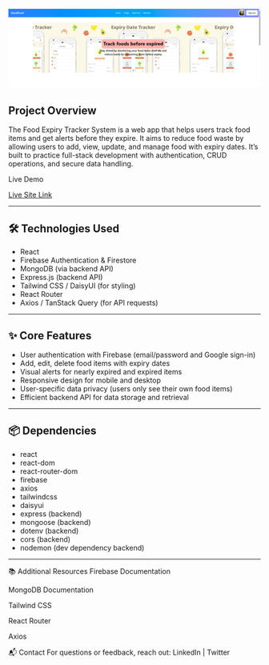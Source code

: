 ![Preview](./Food.png)


## Project Overview
The Food Expiry Tracker System is a web app that helps users track food items and get alerts before they expire. It aims to reduce food waste by allowing users to add, view, update, and manage food with expiry dates. It’s built to practice full-stack development with authentication, CRUD operations, and secure data handling. 


Live Demo

[Live Site Link](https://assignment-11-e4673.web.app)  <!-- Replace with your actual deployed URL -->

---

## 🛠️ Technologies Used

- React
- Firebase Authentication & Firestore
- MongoDB (via backend API)
- Express.js (backend API)
- Tailwind CSS / DaisyUI (for styling)
- React Router
- Axios / TanStack Query (for API requests)

---

## ✨ Core Features

- User authentication with Firebase (email/password and Google sign-in)
- Add, edit, delete food items with expiry dates
- Visual alerts for nearly expired and expired items
- Responsive design for mobile and desktop
- User-specific data privacy (users only see their own food items)
- Efficient backend API for data storage and retrieval

---

## 📦 Dependencies

- react
- react-dom
- react-router-dom
- firebase
- axios
- tailwindcss
- daisyui
- express (backend)
- mongoose (backend)
- dotenv (backend)
- cors (backend)
- nodemon (dev dependency backend)

---

📚 Additional Resources
Firebase Documentation

MongoDB Documentation

Tailwind CSS

React Router

Axios

📬 Contact
For questions or feedback, reach out:
LinkedIn | Twitter
